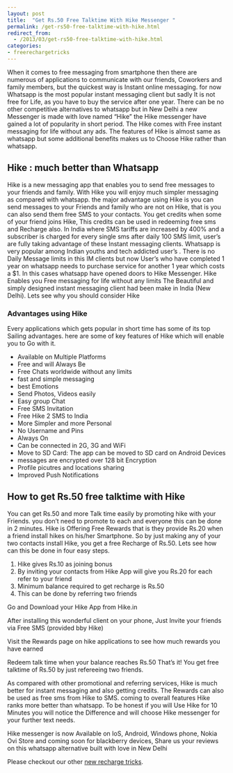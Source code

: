 ```yaml
---
layout: post
title:  "Get Rs.50 Free Talktime With Hike Messenger "
permalink: /get-rs50-free-talktime-with-hike.html
redirect_from:
  - /2013/03/get-rs50-free-talktime-with-hike.html
categories: 
- freerechargetricks
---
```


When it comes to free messaging from smartphone then there are numerous of applications to communicate with our friends, Coworkers and family members, but the quickest way is Instant online messaging. for now Whatsapp is the most popular instant messaging client but sadly It is not free for Life, as you have to buy the service after one year. There can be no other competitive alternatives to whatsapp but in New Delhi a new Messenger is made with love named “Hike” the Hike messenger have gained a lot of popularity in short period. The Hike comes with Free instant messaging for life without any ads. The features of Hike is almost same as whatsapp but some additional benefits makes us to Choose Hike rather than whatsapp.

## Hike : much better than Whatsapp ##

Hike is a new messaging app that enables you to send free messages to your friends and family. With Hike you will enjoy much simpler messaging as compared with whatsapp. the major advantage using Hike is you can send messages to your Friends and family who are not on Hike, that is you can also send them free SMS to your contacts. You get credits when some of your friend joins Hike, This credits can be used in redeeming free sms and Recharge also. In India where SMS tariffs are increased by 400% and a subscriber is charged for every single sms after daily 100 SMS limit, user’s are fully taking advantage of these Instant messaging clients. Whatsapp is very popular among Indian youths and tech addicted user’s . There is no Daily Message limits in this IM clients but now User’s who have completed 1 year on whatsapp needs to purchase service for another 1 year which costs a $1. In this cases whatsapp have opened doors to Hike Messenger. Hike Enables you Free messaging for life without any limits The Beautiful and simply designed instant messaging client had been make in India (New Delhi). Lets see why you should consider Hike

### Advantages using Hike ###

Every applications which gets popular in short time has some of its top Sailing advantages. here are some of key features of Hike which will enable you to Go with it.

- Available on Multiple Platforms
- Free and will Always Be
- Free Chats worldwide without any limits
- fast and simple messaging
- best Emotions
- Send Photos, Videos easily
- Easy group Chat
- Free SMS Invitation
- Free Hike 2 SMS to India
- More Simpler and more Personal
- No Username and Pins
- Always On
- Can be connected in 2G, 3G and WiFi
- Move to SD Card: The app can be moved to SD card on Android Devices
- messages are encrypted over 128 bit Encryption
- Profile picutres and locations sharing
- Improved Push Notifications

## How to get Rs.50 free talktime with Hike ##

You can get Rs.50 and more Talk time easily by promoting hike with your Friends. you don’t need to promote to each and everyone this can be done in 2 minutes. Hike is Offering Free Rewards that is they provide Rs.20 when a friend install hikes on his/her Smartphone. So by just making any of your two contacts install Hike, you get a free Recharge of Rs.50. Lets see how can this be done in four easy steps.

1. Hike gives Rs.10 as joining bonus
1. By inviting your contacts from Hike App will give you Rs.20 for each refer to your friend
1. Minimum balance required to get recharge is Rs.50
1. This can be done by referring two friends

Go and Download your Hike App from Hike.in

After installing this wonderful client on your phone, Just Invite your friends via Free SMS (provided bby Hike)

Visit the Rewards page on hike applications to see how much rewards you have earned

Redeem talk time when your balance reaches Rs.50 That’s it! You get free talktime of Rs.50 by just refereeing two friends.

As compared with other promotional and referring services, Hike is much better for instant messaging and also getting credits. The Rewards can also be used as free sms from Hike to SMS. coming to overall features Hike ranks more better than whatsapp. To be honest if you will Use Hike for 10 Minutes you will notice the Difference and will choose Hike messenger for your further text needs.

Hike messenger is now Available on IoS, Android, Windows phone, Nokia Ovi Store and coming soon for blackberry devices, Share us your reviews on this whatsapp alternative built with love in New Delhi

Please checkout our other <a href="https://www.allfreetricks.com/free-recharge-tricks-and-offers.html">new recharge tricks</a>. 

